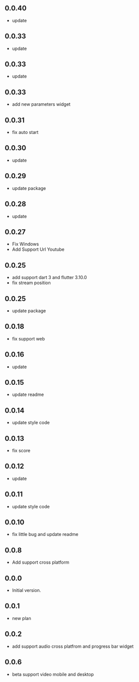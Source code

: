 ## 0.0.40

- update

## 0.0.33

- update

## 0.0.33

- update


## 0.0.33

- add new parameters widget

## 0.0.31

- fix auto start


## 0.0.30

- update

## 0.0.29

- update package

## 0.0.28

- update

## 0.0.27

- Fix Windows
- Add Support Url Youtube

## 0.0.25

- add support dart 3 and flutter 3.10.0
- fix stream position

## 0.0.25

- update package


## 0.0.18
- fix support web 

## 0.0.16
- update  
## 0.0.15
- update readme  

## 0.0.14
- update style code
  
## 0.0.13
- fix score
  
## 0.0.12
- update

## 0.0.11
- update style code

## 0.0.10
- fix little bug and update readme
  
## 0.0.8
- Add support cross platform

## 0.0.0

- Initial version.

## 0.0.1
- new plan
  
## 0.0.2
- add support audio cross platfrom and progress bar widget

## 0.0.6
- beta support video mobile and desktop